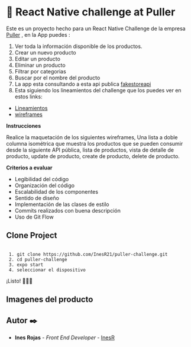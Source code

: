 # 🚀 React Native challenge at Puller

Este es un proyecto hecho para un React Native Challenge de la empresa [Puller](https://www.puller.mx/) , en la App puedes :

1.  Ver toda la información disponible de los productos.
2.  Crear un nuevo producto
3.  Editar un producto
4.  Eliminar un producto
5.  Filtrar por categorias
6.  Buscar por el nombre del producto
2.  La app esta consultando a esta api publica [fakestoreapi](https://fakestoreapi.com/docs)
3.  Esta siguiendo los lineamientos del challenge que los puedes ver en estos links:

- [Lineamientos](https://docs.google.com/document/d/1w-4DhnFQgyPFNPtYrhytheIHEzWEifc1/edit)
- [wireframes](https://www.figma.com/file/GjgSOPIZPxZjkw7jM8RwN2/Wireframes-Frontend?node-id=0%3A1&t=asJL4sYt2P8IqP1c-0)

**Instrucciones**

Realice la maquetación de los siguientes wireframes, Una lista a doble columna isométrica que muestra los productos que se pueden consumir desde la siguiente API pública, lista de productos, vista de detalle de producto,  update de producto, create de producto, delete de producto.

**Criterios a evaluar**
- Legibilidad del código
- Organización del código
- Escalabilidad de los componentes
- Sentido de diseño
- Implementación de las clases de estilo
- Commits realizados con buena descripción
- Uso de Git Flow


## Clone Project

```

 1. git clone https://github.com/InesR21/puller-challenge.git
 2. cd puller-challenge
 3. expo start
 4. seleccionar el dispositivo

```

¡Listo! 🚀🚀🚀


## Imagenes del producto





## Autor ✒️

- **Ines Rojas** - _Front End Developer_ - [InesR](https://inesrojas.com/)

